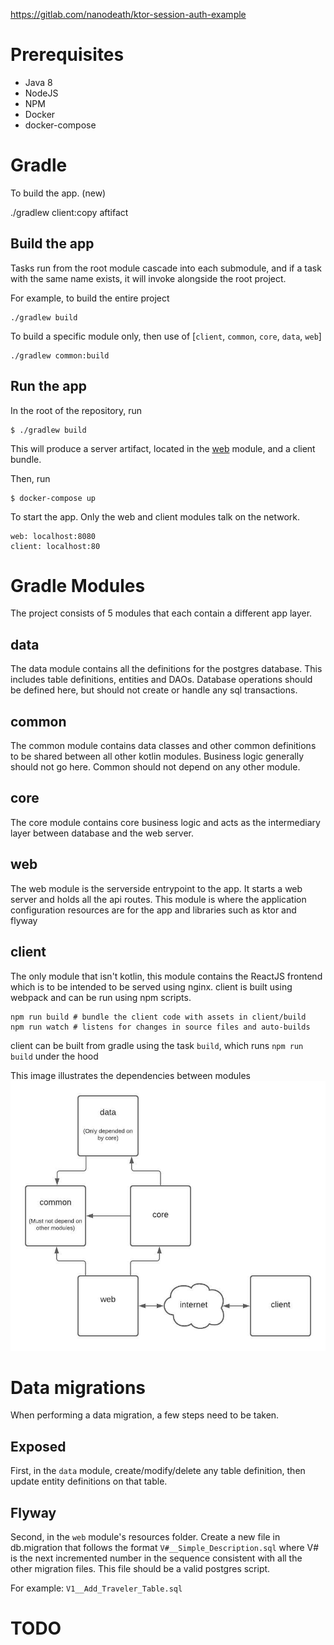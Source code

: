 https://gitlab.com/nanodeath/ktor-session-auth-example

# Prerequisites

* Java 8
* NodeJS
* NPM
* Docker
* docker-compose

# Gradle

To build the app. (new)

./gradlew client:copy aftifact

## Build the app
Tasks run from the root module cascade into each submodule, and if a task with the
same name exists, it will invoke alongside the root project.

For example, to build the entire project
    
    ./gradlew build
    
To build a specific module only, then use of \[`client`, `common`, `core`, `data`, `web`\]

    ./gradlew common:build

## Run the app
In the root of the repository, run

    $ ./gradlew build

This will produce a server artifact, located in the [web](web/build/libs/shadow.jar) module, and 
a client bundle.

Then, run

    $ docker-compose up
    
To start the app.  Only the web and client modules talk on the network.

    web: localhost:8080
    client: localhost:80


# Gradle Modules
The project consists of 5 modules that each contain a different app layer.

## data
The data module contains all the definitions for the postgres database.  This 
includes table definitions, entities and DAOs.  Database operations should be defined
here, but should not create or handle any sql transactions.  

## common
The common module contains data classes and other common definitions to be shared
between all other kotlin modules.  Business logic generally should not go here.
Common should not depend on any other module.

## core
The core module contains core business logic and acts as the intermediary layer
between database and the web server. 

## web
The web module is the serverside entrypoint to the app.  It starts a web server
and holds all the api routes.  This module is where the application configuration
resources are for the app and libraries such as ktor and flyway

## client
The only module that isn't kotlin, this module contains the ReactJS frontend which
is to be intended to be served using nginx.  client is built using webpack and can
be run using npm scripts.

    npm run build # bundle the client code with assets in client/build
    npm run watch # listens for changes in source files and auto-builds
    
client can be built from gradle using the task `build`, which runs `npm run build` under the hood

This image illustrates the dependencies between modules
![](docs/modules.jpeg)


# Data migrations

When performing a data migration, a few steps need to be taken.

## Exposed
First, in the `data` module, create/modify/delete any table definition, then update
entity definitions on that table.

## Flyway
Second, in the `web` module's resources folder.  Create a new file in db.migration
that follows the format `V#__Simple_Description.sql` where V# is the next incremented
number in the sequence consistent with all the other migration files.  This file should
be a valid postgres script.

For example: `V1__Add_Traveler_Table.sql` 



# TODO
